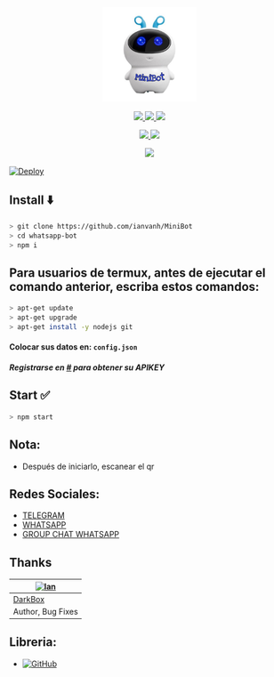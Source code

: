 <div align="center">
<img src="https://raw.githubusercontent.com/ianvanh/MiniBot/master/public/MiniBot.png" alt="Ian" width="170" />

</div>

<p align="center">
  <a href="https://github.com/ianvanh/MiniBot/fork">
    <img src="https://img.shields.io/github/forks/ianvanh/MiniBot?label=Fork&style=social">
  </a>
  <a href="https://github.com/ianvanh/MiniBot/stargazers">
    <img src="https://img.shields.io/github/stars/ianvanh/MiniBot?style=social">
  </a>
  <a href="https://github.com/ianvanh/MiniBot/commits/main">
    <img src="https://img.shields.io/github/commit-activity/m/ianvanh/MiniBot?style=social">
  </a>
</p>

<p align="center">
  <a href="httsp://github.com/ianvanh/MiniBot">
    <img src="https://img.shields.io/github/repo-size/ianvanh/MiniBot?color=purple&label=Peso%20Repositorio&style=plastic">

  </a>
  <a href="https://github.com/ianvanh/MiniBot">
    <img src="https://img.shields.io/github/languages/top/ianvanh/MiniBot?color=yellow&label=Javascript&style=plastic">

  </a>
</p>

<p align="center">
  <a href="https://github.com/ianvanh">
    <img src="https://img.shields.io/static/v1?label=Author&message=Ian&color=purple&style=plastic">

  </a>
</p>

[![Deploy](https://www.herokucdn.com/deploy/button.svg)](https://heroku.com/deploy?template=https://github.com/ianvanh/MiniBot/)


## Install ⬇️
```bash
> git clone https://github.com/ianvanh/MiniBot
> cd whatsapp-bot
> npm i
```

## Para usuarios de termux, antes de ejecutar el comando anterior, escriba estos comandos:
```bash
> apt-get update
> apt-get upgrade
> apt-get install -y nodejs git
```

#### Colocar sus datos en: `config.json` 
##### Registrarse en <b>[#](https://zeks.me)</b> para obtener su APIKEY


## Start ✅
```bash
> npm start
```
## Nota:
* Después de iniciarlo, escanear el qr

## Redes Sociales:
- [TELEGRAM](https://t.me/dark1522)
- [WHATSAPP](http://wa.me/573508770421)
- [GROUP CHAT WHATSAPP](https://chat.whatsapp.com/GxjXaj3SxNDAWh8oMQ5bkg)

## Thanks
[![Ian](https://github.com/ianvanh.png?size=150)](#) |
----|
[DarkBox](https://t.me/Dark1522) |
Author, Bug Fixes |

## Libreria:
* <a href="https://github.com/adiwajshing/Baileys"><img alt="GitHub" src="https://img.shields.io/badge/@adiwajshing/Baileys%20-%23121011.svg?style=flat-square&logo=npm&color=white"/></a>
